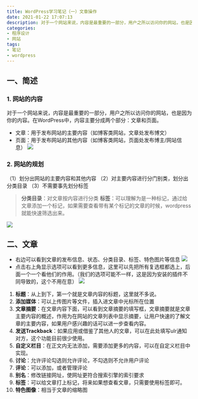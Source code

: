 ```yaml
---
title: WordPress学习笔记（一）文章操作
date: 2021-01-22 17:07:13
description: 对于一个网站来说，内容是最重要的一部分，用户之所以访问你的网站，也是因为你的内容。在WordPress中，内容主要分成两个部分：文章和页面。文章：用于发布网站的主要内容（如博客类网站，文章处发布博文）页面：用于发布网站的其他内容（如博客类网站，页面处发布博主/网站信息）。
categories:
- 程序设计
- 网站
tags:
- 笔记
- wordpress
---
```


## 一、简述

### 1. 网站的内容
对于一个网站来说，内容是最重要的一部分，用户之所以访问你的网站，也是因为你的内容。在WordPress中，内容主要分成两个部分：文章和页面。
- 文章：用于发布网站的主要内容（如博客类网站，文章处发布博文）
- 页面：用于发布网站的其他内容（如博客类网站，页面处发布博主/网站信息）
![](https://gitee.com/huffiema/pictures/raw/master/image/202112231122275-wordpress-notes1-1.png)
### 2. 网站的规划
（1）划分出网站的主要内容和其他内容
（2）对主要内容进行分门别类，划分出分类目录
（3）不需要事先划分标签

>**分类目录**：对文章按内容进行分类
>**标签**：可以理解为是一种标记，通过给文章添加一个标记，如果需要查看带有某个标记的文章的时候，wordpress就能快速筛选出来。

![](https://gitee.com/huffiema/pictures/raw/master/image/202112231123221-wordpress-notes1-2.png)

## 二、文章
- 右边可以看到文章的发布信息、状态、分类目录、标签、特色图片等信息
![](https://gitee.com/huffiema/pictures/raw/master/image/202112231123743-wordpress-notes1-3.png)
- 点击右上角显示选项可以看到更多信息，这里可以先把所有复选框都选上，后面一个一个看他们的作用。（我们的选项可能不一样，这是因为安装的插件不同导致的，这个不用在意）
![](https://gitee.com/huffiema/pictures/raw/master/image/202112231123157-wordpress-notes1-4.png)
1. **标题**：从上到下，第一个就是文章内容的标题，这里就不多说。
2. **添加媒体**：可以上传图片等文件，插入进文章中光标所在位置
3. **文章摘要**：在文章内容下面，可以看到文章摘要的填写框，文章摘要就是文章主要内容的概述，作用为在网站的文章列表中显示摘要，让用户快速的了解文章的主要内容，如果用户感兴趣的话可以进一步查看内容。
4. **发送Trackback**：如果应用或借鉴了其他人的文章，可以在此处填写ulr通知对方，这个功能目前很少使用。
5. **自定义栏目**：在正文内无法添加，需要添加更多的内容，可以在自定义栏目中实现。
6. **讨论**：允许评论勾选则允许评论，不勾选则不允许用户评论
7. **评论**：可以添加，或者管理评论
8. **别名**：修改链接网址，使网址更符合搜索引擎的索引要求
9. **标签**：可以给文章打上标记，将来如果想查看文章，只需要使用标签即可。
10. **特色图像**：相当于文章的缩略图